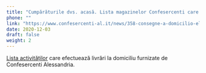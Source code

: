 ```yaml
---
title: "Cumpărăturile dvs. acasă. Lista magazinelor Confesercenti care livrează la adresa ta"
phone: ""
link: "https://www.confesercenti-al.it/news/358-consegne-a-domicilio-elenco-delle-attivit%C3%A0-di-alessandria-e-provincia-aggiornato.html"
date: 2020-12-03
draft: false
weight: 2
---
```


[Lista activităților](https://covid19alessandria.help/documents/consegne-domicilio-confesercenti-novembre-2020.pdf) care efectuează livrări la domiciliu furnizate de Confesercenti Alessandria.
